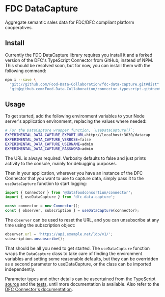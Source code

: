 # FDC DataCapture
Aggregate semantic sales data for FDC/DFC compliant platform cooperatives.

## Install
Currently the FDC DataCapture library requires you install it and a forked
version of the DFC's TypeScript Connector from GitHub, instead of NPM. This
should be resolved soon, but for now, you can install them with the following
command:

```sh
npm i --save \
  "git://github.com/Food-Data-Collaboration/fdc-data-capture.git#dist" \
  "git@github.com:Food-Data-Collaboration/connector-typescript.git#next"

```

## Usage

To get started, add the following environment variables to your Node server's
application environment, replacing the values where needed:

```sh
# For the DataCapture wrapper function, `useDataCapture()`:
EXPERIMENTAL_DATA_CAPTURE_EXPORT_URL=http://localhost:3030/datacap
EXPERIMENTAL_DATA_CAPTURE_VERBOSE=false
EXPERIMENTAL_DATA_CAPTURE_USERNAME=admin
EXPERIMENTAL_DATA_CAPTURE_PASSWORD=admin
```

The URL is always required. Verbosity defaults to false and just prints activity
to the console, mainly for debugging purposes.

Then in your application, wherever you have an instance of the DFC Connector that you want to use to capture data, simply pass it to the `useDataCapture` function to start logging:

```js
import { Connector } from '@datafoodconsortium/connector';
import { useDataCapture } from 'dfc-data-capture';

const connector = new Connector();
const { observer, subscription } = useDataCapture(connector);
```

The `observer` can be used to reset the URL, and you can unsubscribe at any time using the subscription object:

```js
observer.url = 'https://api.example.net/ldp/v1/';
subscription.unsubscribe();
```

That should be all you need to get started. The `useDataCapture` function wraps the `DataCapture` class to take care of finding the environment variables and setting some reasonable defaults, but they can be overridden as a second parameter to useDataCapture, or the class can be imported independently.

Parameter types and other details can be ascertained from the TypeScript
[source]  and the [tests], until more documentation is available. Also refer to the [DFC Connector's documentation].

[source]: ./src
[tests]: ./test
[DFC Connector's documentation]: https://github.com/datafoodconsortium/connector-typescript

